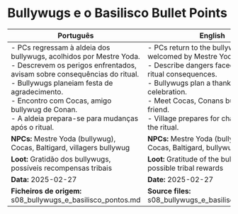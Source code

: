 # Bullywugs e o Basilisco  Bullet Points

| Português                                                                                                                                                                                                                                                                                                   | English                                                                                                                                                                                                                                                                    |
| ----------------------------------------------------------------------------------------------------------------------------------------------------------------------------------------------------------------------------------------------------------------------------------------------------------- | -------------------------------------------------------------------------------------------------------------------------------------------------------------------------------------------------------------------------------------------------------------------------- |
| - PCs regressam à aldeia dos bullywugs, acolhidos por Mestre Yoda.<br>- Descrevem os perigos enfrentados, avisam sobre consequências do ritual.<br>- Bullywugs planeiam festa de agradecimento.<br>- Encontro com Cocas, amigo bullywug de Conan.<br>- A aldeia prepara-se para mudanças após o ritual.<br> | - PCs return to the bullywug village, welcomed by Mestre Yoda.<br>- Describe dangers faced, warn about ritual consequences.<br>- Bullywugs plan a thank-you celebration.<br>- Meet Cocas, Conans bullywug friend.<br>- Village prepares for changes after the ritual.<br> |
| **NPCs:** Mestre Yoda (bullywug), Cocas, Baltigard, villagers bullywug                                                                                                                                                                                                                                      | **NPCs:** Mestre Yoda (bullywug), Cocas, Baltigard, bullywug villagers                                                                                                                                                                                                     |
| **Loot:** Gratidão dos bullywugs, possíveis recompensas tribais                                                                                                                                                                                                                                             | **Loot:** Gratitude of the bullywugs, possible tribal rewards                                                                                                                                                                                                              |
| **Data:** 2025-02-27                                                                                                                                                                                                                                                                                        | **Date:** 2025-02-27                                                                                                                                                                                                                                                       |
| **Ficheiros de origem:** s08_bullywugs_e_basilisco_pontos.md                                                                                                                                                                                                                                                | **Source files:** s08_bullywugs_e_basilisco_pontos.md                                                                                                                                                                                                                      |



















